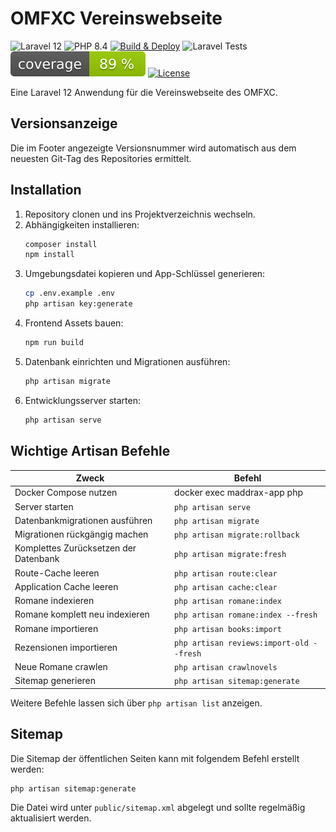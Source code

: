 # OMFXC Vereinswebseite

![Laravel 12](https://img.shields.io/badge/laravel-12-red?logo=laravel&style=flat)
![PHP 8.4](https://img.shields.io/badge/php-%5E8.2-blue?logo=php)
[![Build & Deploy](https://github.com/mcnamara84/omxfc-vereinswebseite/actions/workflows/deploy.yml/badge.svg?branch=main)](https://github.com/mcnamara84/omxfc-vereinswebseite/actions/workflows/deploy.yml)
![Laravel Tests](https://github.com/McNamara84/omxfc-vereinswebseite/workflows/Laravel%20Feature%20Tests/badge.svg)
![Coverage Badge](https://raw.githubusercontent.com/McNamara84/omxfc-vereinswebseite/image-data/coverage.svg)
[![License](https://img.shields.io/badge/license-GPLv3-green)](https://github.com/mcnamara84/omxfc-vereinswebseite/blob/main/LICENSE)

Eine Laravel 12 Anwendung für die Vereinswebseite des OMFXC.

## Versionsanzeige

Die im Footer angezeigte Versionsnummer wird automatisch aus dem neuesten Git-Tag des Repositories ermittelt.

## Installation

1. Repository clonen und ins Projektverzeichnis wechseln.
2. Abhängigkeiten installieren:
   ```bash
   composer install
   npm install
   ```
3. Umgebungsdatei kopieren und App-Schlüssel generieren:
   ```bash
   cp .env.example .env
   php artisan key:generate
   ```
4. Frontend Assets bauen:
   ```bash
   npm run build
   ```
5. Datenbank einrichten und Migrationen ausführen:
   ```bash
   php artisan migrate
   ```
6. Entwicklungsserver starten:
   ```bash
   php artisan serve
   ```

## Wichtige Artisan Befehle

| Zweck | Befehl |
|-------|--------|
| Docker Compose nutzen | docker exec maddrax-app php
| Server starten | `php artisan serve` |
| Datenbankmigrationen ausführen | `php artisan migrate` |
| Migrationen rückgängig machen | `php artisan migrate:rollback` |
| Komplettes Zurücksetzen der Datenbank | `php artisan migrate:fresh` |
| Route-Cache leeren | `php artisan route:clear` |
| Application Cache leeren | `php artisan cache:clear` |
| Romane indexieren | `php artisan romane:index` |
| Romane komplett neu indexieren | `php artisan romane:index --fresh` |
| Romane importieren | `php artisan books:import` |
| Rezensionen importieren | `php artisan reviews:import-old --fresh` |
| Neue Romane crawlen | `php artisan crawlnovels` |
| Sitemap generieren | `php artisan sitemap:generate` |

Weitere Befehle lassen sich über `php artisan list` anzeigen.

## Sitemap

Die Sitemap der öffentlichen Seiten kann mit folgendem Befehl erstellt werden:

```bash
php artisan sitemap:generate
```

Die Datei wird unter `public/sitemap.xml` abgelegt und sollte regelmäßig aktualisiert werden.

